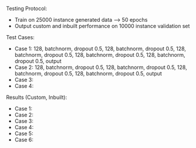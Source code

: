 Testing Protocol:
- Train on 25000 instance generated data --> 50 epochs
- Output custom and inbuilt performance on 10000 instance validation set

Test Cases:
- Case 1: 128, batchnorm, dropout 0.5, 128, batchnorm, dropout 0.5, 128, batchnorm, dropout 0.5, 128, batchnorm, dropout 0.5, 128, batchnorm, dropout 0.5, output
- Case 2: 128, batchnorm, dropout 0.5, 128, batchnorm, dropout 0.5, 128, batchnorm, dropout 0.5, 128, batchnorm, dropout 0.5, output
- Case 3: 
- Case 4: 


Results (Custom, Inbuilt):
- Case 1: 
- Case 2: 
- Case 3: 
- Case 4: 
- Case 5: 
- Case 6: 
